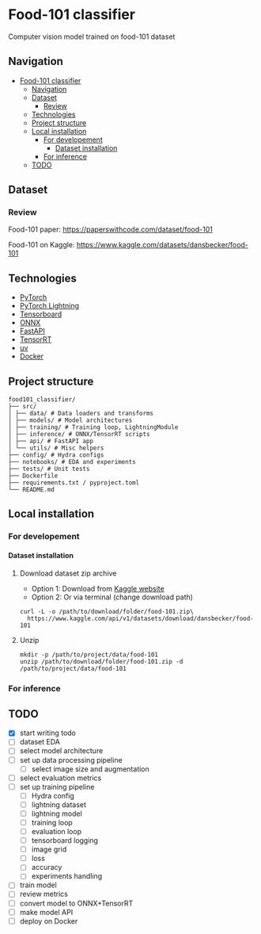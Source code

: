 # Food-101 classifier

Computer vision model trained on food-101 dataset

## Navigation

- [Food-101 classifier](#food-101-classifier)
  - [Navigation](#navigation)
  - [Dataset](#dataset)
    - [Review](#review)
  - [Technologies](#technologies)
  - [Project structure](#project-structure)
  - [Local installation](#local-installation)
    - [For developement](#for-developement)
      - [Dataset installation](#dataset-installation)
    - [For inference](#for-inference)
  - [TODO](#todo)

## Dataset

### Review

Food-101 paper: https://paperswithcode.com/dataset/food-101

Food-101 on Kaggle: https://www.kaggle.com/datasets/dansbecker/food-101

## Technologies

 - [PyTorch](https://pytorch.org/)
 - [PyTorch Lightning](https://lightning.ai/docs/pytorch/stable/)
 - [Tensorboard](https://www.tensorflow.org/tensorboard)
 - [ONNX](https://onnx.ai/)
 - [FastAPI](https://fastapi.tiangolo.com/)
 - [TensorRT](https://developer.nvidia.com/tensorrt)
 - [uv](https://docs.astral.sh/uv/)
 - [Docker](https://www.docker.com/)

## Project structure

```
food101_classifier/
├── src/
│ ├── data/ # Data loaders and transforms
│ ├── models/ # Model architectures
│ ├── training/ # Training loop, LightningModule
│ ├── inference/ # ONNX/TensorRT scripts
│ ├── api/ # FastAPI app
│ └── utils/ # Misc helpers
├── config/ # Hydra configs
├── notebooks/ # EDA and experiments
├── tests/ # Unit tests
├── Dockerfile
├── requirements.txt / pyproject.toml
└── README.md
```

## Local installation

### For developement

#### Dataset installation

1. Download dataset zip archive
    - Option 1: Download from [Kaggle website](https://www.kaggle.com/datasets/dansbecker/food-101?resource=download)
    - Option 2: Or via terminal (change download path)
   ```
   curl -L -o /path/to/download/folder/food-101.zip\
     https://www.kaggle.com/api/v1/datasets/download/dansbecker/food-101
   ```

2. Unzip
    ```
    mkdir -p /path/to/project/data/food-101
    unzip /path/to/download/folder/food-101.zip -d /path/to/project/data/food-101
    ```

### For inference
## TODO

 - [x] start writing todo
 - [ ] dataset EDA
 - [ ] select model architecture
 - [ ] set up data processing pipeline
   - [ ] select image size and augmentation
 - [ ] select evaluation metrics
 - [ ] set up training pipeline
   - [ ] Hydra config
   - [ ] lightning dataset
   - [ ] lightning model
   - [ ] training loop
   - [ ] evaluation loop
   - [ ] tensorboard logging
    - [ ] image grid
    - [ ] loss
    - [ ] accuracy
   - [ ] experiments handling
 - [ ] train model
 - [ ] review metrics 
 - [ ] convert model to ONNX+TensorRT
 - [ ] make model API
 - [ ] deploy on Docker
